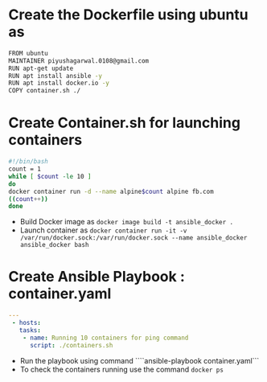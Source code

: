 # Create the Dockerfile using ubuntu as
```sh
FROM ubuntu
MAINTAINER piyushagarwal.0108@gmail.com
RUN apt-get update
RUN apt install ansible -y
RUN apt install docker.io -y
COPY container.sh ./
```

# Create Container.sh for launching containers
```sh
#!/bin/bash
count = 1
while [ $count -le 10 ]
do
docker container run -d --name alpine$count alpine fb.com
((count++))
done
```

* Build Docker image as ```docker image build -t ansible_docker .```
* Launch container as ```docker container run -it -v /var/run/docker.sock:/var/run/docker.sock --name ansible_docker ansible_docker bash```

# Create Ansible Playbook : container.yaml
```yaml
---
 - hosts:
   tasks:
    - name: Running 10 containers for ping command
      script: ./containers.sh
```
* Run the playbook using command ````ansible-playbook container.yaml```
* To check the containers running use the command ```docker ps```

